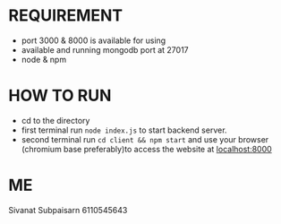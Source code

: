 # REQUIREMENT
- port 3000 & 8000 is available for using
- available and running mongodb port at 27017
- node & npm

# HOW TO RUN
- cd to the directory
- first terminal run ```node index.js``` to start backend server.
- second terminal run ``` cd client && npm start ``` and use your browser (chromium base preferably)to access the website at [localhost:8000](http://localhost:8000/)

# ME
Sivanat Subpaisarn 6110545643
